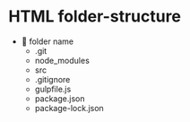 # HTML folder-structure

* :file_folder: folder name 
  * .git
  * node_modules
  * src
  * .gitignore
  * gulpfile.js
  * package.json
  * package-lock.json